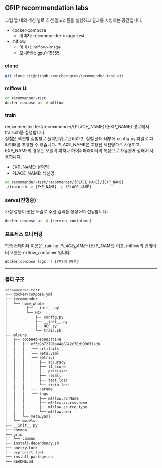 ## GRIP recommendation labs


그립 앱 내의 섹션 별로 추천 알고리즘을 실험하고 결과를 서빙하는 공간입니다.    
- docker-compose
  - 이미지: recommender-image-test
- mlflow
  - 이미지: mlflow-image
  - 모니터링: gpu1:15555


### clone
```bash
git clone git@github.com:cheongrok/recommender-test.git
```

### mlflow UI
```bash
cd recommender-test
docker compose up -d mlflow
```


### train
recommender-test/recommender/{PLACE_NAME}/{EXP_NAME} 경로에서 train.sh를 실행합니다.   
 실험은 섹션별 실험별로 폴더단위로 관리하고, 실험 폴더 내부에 config.py 파일로 파라미터를 조정할 수 있습니다. PLACE_NAME은 고정된 섹션명으로 사용하고, EXP_NAME의 경우는 모델의 피처나 하이퍼파라미터의 특징으로 자유롭게 정해서 사용합니다.
- EXP_NAME: 실험명 
- PLACE_NAME: 섹션명
```bash
cd recommender-test/recommender/{PLACE_NAME}/{EXP_NAME}
./train.sh -e {EXP_NAME} -p {PLACE_NAME}
```

### serve(진행중)
가장 성능이 좋은 모델로 추천 결과를 생성하여 전달합니다.
```bash
docker compose up -d {serving_container}
```

### 프로세스 모니터링
학습 컨테이너 이름은 training-${PLACE_NAME}-${EXP_NAME} 이고, mlflow의 컨테이너 이름은 mlflow_container 입니다.
```bash
docker compose logs -f {컨테이너이름}
```
---

### 폴더 구조
```bash
recommender-test
├── docker-compose.yml
├── recommender
│   └── home_whole
│         ├── __init__.py
│         └── NCF
│             ├── config.py
│             ├── __init__.py
│             ├── NCF.py
│             └── train.sh
├── mlruns
│   ├── 633984049566377248
│   │   ├── ef5c9b72790a44e8942c70dd936f1adb
│   │   │   ├── artifacts
│   │   │   ├── meta.yaml
│   │   │   ├── metrics
│   │   │   │   ├── accuracy
│   │   │   │   ├── f1_score
│   │   │   │   ├── precision
│   │   │   │   ├── recall
│   │   │   │   ├── test_loss
│   │   │   │   └── train_loss
│   │   │   ├── params
│   │   │   └── tags
│   │   │       ├── mlflow.runName
│   │   │       ├── mlflow.source.name
│   │   │       ├── mlflow.source.type
│   │   │       └── mlflow.user
│   │   └── meta.yaml
│   └── models
├── __init__.py
├── common
├── grip
│   └── common
├── install-dependency.sh
├── poetry.lock
├── pyproject.toml
├── install-package.sh
└── README.md


```

